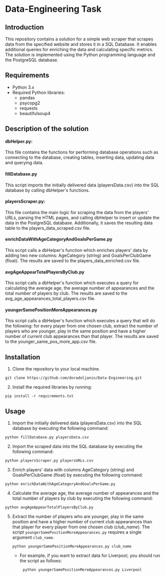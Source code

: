 # Data-Engineering Task

## Introduction

This repository contains a solution for a simple web scraper that scrapes data from the specified website and stores it in a SQL Database. It enables additional queries for enriching the data and calculating specific metrics. The solution is implemented using the Python programming language and the PostgreSQL database.

## Requirements

* Python 3.x
* Required Python libraries:
  * pandas
  * psycopg2
  * requests
  * beautifulsoup4

## Description of the solution

#### dbHelper.py:

This file contains the functions for performing database operations such as connecting to the database, creating tables, inserting data, updating data and querying data.

#### fillDatabase.py

This script imports the initially delivered data (playersData.csv) into the SQL database by calling dbHelper's functions.

#### playersScraper.py:

This file contains the main logic for scraping the data from the players' URLs, parsing the HTML pages, and calling dbHelper to insert or update the data in the PostgreSQL database. Additionally, it saves the resulting data table to the players_data_scraped.csv file.

#### enrichDataWithAgeCategoryAndGoalsPerGame.py

This script calls a dbHelper's function which enriches players' data by adding two new columns: AgeCategory (string) and GoalsPerClubGame (float). The results are saved to the players_data_enriched.csv file.

#### avgAgeAppearTotalPlayersByClub.py

This script calls a dbHelper's function which executes a query for calculating the average age, the average number of appearances and the total number of players by club. The results are saved to the avg_age_appearances_total_players.csv file.

#### youngerSamePositionMoreAppearances.py

This script calls a dbHelper's function which executes a query that will do the following: for every player from one chosen club, extract the number of players who are younger, play in the same position and have a higher number of current club appearances than that player. The results are saved to the younger_same_pos_more_app.csv file. 

## Installation

1. Clone the repository to your local machine.

```
git clone https://github.com/doradoljanin/Data-Engineering.git
```

2. Install the required libraries by running:

```
pip install -r requirements.txt
```

## Usage

1. Import the initially delivered data (playersData.csv) into the SQL database by executing the following command:

```
python fillDatabase.py playersData.csv
```

2. Import the scraped data into the SQL database by executing the following command:

```
python playersScraper.py playersURLs.csv
```

3. Enrich players' data with columns AgeCategory (string) and GoalsPerClubGame (float) by executing the following command:

```
python enrichDataWithAgeCategoryAndGoalsPerGame.py
```

4. Calculate the average age, the average number of appearances and the total number of players by club by executing the following command:

```
python avgAgeAppearTotalPlayersByClub.py
```

5. Extract the number of players who are younger, play in the same position and have a higher number of current club appearances than that player for every player from one chosen club (*club_name*). The script `youngerSamePositionMoreAppearances.py` requires a single argument `club_name`.
   ```
   python youngerSamePositionMoreAppearances.py club_name
   ```

   * For example, if you want to extract data for Liverpool, you should run the script as follows:

```
        python youngerSamePositionMoreAppearances.py Liverpool
